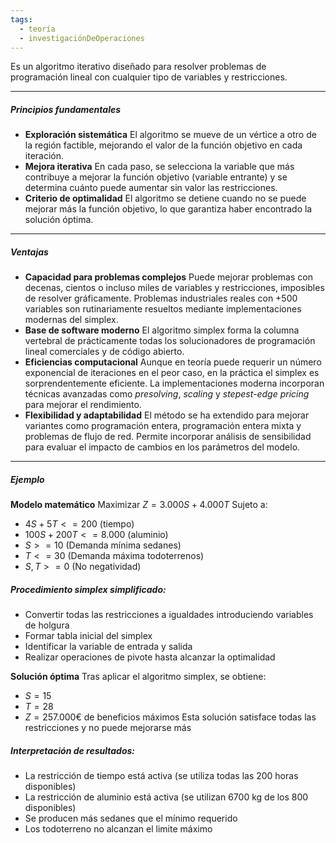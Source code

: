 ```yaml
---
tags:
  - teoría
  - investigaciónDeOperaciones
---
```

Es un algoritmo iterativo diseñado para resolver problemas de programación lineal con cualquier tipo de variables y restricciones.
***
##### Principios fundamentales
- **Exploración sistemática**
El algoritmo se mueve de un vértice a otro de la región factible, mejorando el valor de la función objetivo en cada iteración.
- **Mejora iterativa**
En cada paso, se selecciona la variable que más contribuye a mejorar la función objetivo (variable entrante) y  se determina cuánto puede aumentar sin valor las restricciones.
- **Criterio de optimalidad**
El algoritmo se detiene cuando no se puede mejorar más la función objetivo, lo que garantiza haber encontrado la solución óptima.
***
##### Ventajas
- **Capacidad para problemas complejos**
Puede mejorar problemas con decenas, cientos o incluso miles de variables y restricciones, imposibles de resolver gráficamente. Problemas industriales reales con +500 variables son rutinariamente resueltos mediante implementaciones modernas del simplex.
- **Base de software moderno**
El algoritmo simplex forma la columna vertebral de prácticamente todas los solucionadores de programación lineal comerciales y de código abierto.
- **Eficiencias computacional**
Aunque en teoría puede requerir un número exponencial de iteraciones en el peor caso, en la práctica el simplex es sorprendentemente eficiente. La implementaciones moderna incorporan técnicas avanzadas como *presolving*, *scaling* y *stepest-edge pricing* para mejorar el rendimiento. 
- **Flexibilidad y adaptabilidad**
El método se ha extendido para mejorar variantes como programación entera, programación entera mixta y problemas de flujo de red.
Permite incorporar análisis de sensibilidad para evaluar el impacto de cambios en los parámetros del modelo.
___
##### Ejemplo
**Modelo matemático**
Maximizar $Z = 3.000S + 4.000T$
Sujeto a:
- $4S + 5T <= 200$ (tiempo)
- $100S + 200T <= 8.000$ (aluminio)
- $S >= 10$ (Demanda mínima sedanes)
- $T <= 30$ (Demanda máxima todoterrenos)
- $S,T >= 0$ (No negatividad)

##### Procedimiento simplex simplificado:
- Convertir todas las restricciones a igualdades introduciendo variables de holgura
- Formar tabla inicial del simplex
- Identificar la variable de entrada y salida
- Realizar operaciones de pivote hasta alcanzar la optimalidad

**Solución óptima**
Tras aplicar el algoritmo simplex, se obtiene:
- $S=15$ 
- $T=28$
- $Z=257.000€$ de beneficios máximos
Esta solución satisface todas las restricciones y no puede mejorarse más

##### Interpretación de resultados:
- La restricción de tiempo está activa (se utiliza todas las 200 horas disponibles)
- La restricción de aluminio está activa (se utilizan 6700 kg de los 800 disponibles)
- Se producen más sedanes que el mínimo requerido
- Los todoterreno no alcanzan el limite máximo